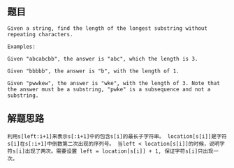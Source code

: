 ## 题目
    Given a string, find the length of the longest substring without repeating characters.

    Examples:

    Given "abcabcbb", the answer is "abc", which the length is 3.

    Given "bbbbb", the answer is "b", with the length of 1.

    Given "pwwkew", the answer is "wke", with the length of 3. Note that the answer must be a substring, "pwke" is a subsequence and not a substring.

## 解题思路
    利用s[left:i+1]来表示s[:i+1]中的包含s[i]的最长子字符串。 location[s[i]]是字符s[i]在s[:i+1]中倒数第二次出现的序列号。 当left < location[s[i]]的时候，说明字符s[i]出现了两次。需要设置 left = location[s[i]] + 1, 保证字符s[i]只出现一次。
